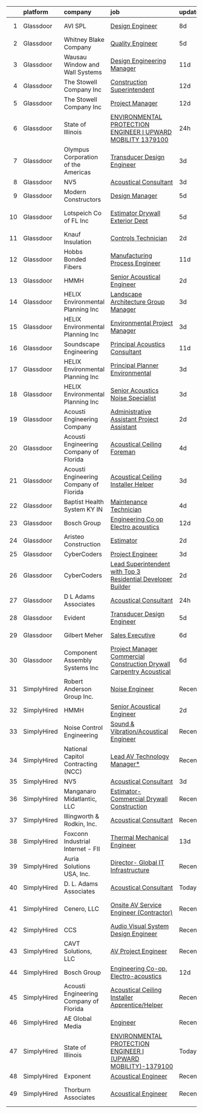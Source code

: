 

|    | platform    | company                                | job                                                                                                                                                                                                                                                                                                                                                                                                                                                                                                                                                                                                                                                                                                                                                                                                                                                                                                                                                                                                                                                                                                                                                                                                                                                                                                                                                                                              | update_time   | location                  |
|---:|:------------|:---------------------------------------|:-------------------------------------------------------------------------------------------------------------------------------------------------------------------------------------------------------------------------------------------------------------------------------------------------------------------------------------------------------------------------------------------------------------------------------------------------------------------------------------------------------------------------------------------------------------------------------------------------------------------------------------------------------------------------------------------------------------------------------------------------------------------------------------------------------------------------------------------------------------------------------------------------------------------------------------------------------------------------------------------------------------------------------------------------------------------------------------------------------------------------------------------------------------------------------------------------------------------------------------------------------------------------------------------------------------------------------------------------------------------------------------------------|:--------------|:--------------------------|
|  1 | Glassdoor   | AVI SPL                                | [Design Engineer](https://www.glassdoor.com/partner/jobListing.htm?pos=128&ao=1136043&s=58&guid=000001817fefb588a351f600937688d6&src=GD_JOB_AD&t=SR&vt=w&cs=1_0d8dedc5&cb=1655708825374&jobListingId=1007932903245&jrtk=3-0-1g5vuvddem6oo801-1g5vuvddqp2ln801-08bc8354b9653948-)                                                                                                                                                                                                                                                                                                                                                                                                                                                                                                                                                                                                                                                                                                                                                                                                                                                                                                                                                                                                                                                                                                                 | 8d            | Herndon, VA               |
|  2 | Glassdoor   | Whitney Blake Company                  | [Quality Engineer](https://www.glassdoor.com/partner/jobListing.htm?pos=130&ao=1136043&s=58&guid=000001817fefb588a351f600937688d6&src=GD_JOB_AD&t=SR&vt=w&ea=1&cs=1_a9674c91&cb=1655708825374&jobListingId=1007939907502&jrtk=3-0-1g5vuvddem6oo801-1g5vuvddqp2ln801-065b05234416119e-)                                                                                                                                                                                                                                                                                                                                                                                                                                                                                                                                                                                                                                                                                                                                                                                                                                                                                                                                                                                                                                                                                                           | 5d            | Bellows Falls, VT         |
|  3 | Glassdoor   | Wausau Window and Wall Systems         | [Design Engineering Manager](https://www.glassdoor.com/partner/jobListing.htm?pos=125&ao=1136043&s=58&guid=000001817fefb588a351f600937688d6&src=GD_JOB_AD&t=SR&vt=w&cs=1_327bd9f4&cb=1655708825368&jobListingId=1007926650532&jrtk=3-0-1g5vuvddem6oo801-1g5vuvddqp2ln801-5fc3d03be6e457dd-)                                                                                                                                                                                                                                                                                                                                                                                                                                                                                                                                                                                                                                                                                                                                                                                                                                                                                                                                                                                                                                                                                                      | 11d           | Wausau, WI                |
|  4 | Glassdoor   | The Stowell Company  Inc               | [Construction Superintendent](https://www.glassdoor.com/partner/jobListing.htm?pos=110&ao=1110586&s=58&guid=000001817fefb588a351f600937688d6&src=GD_JOB_AD&t=SR&vt=w&ea=1&cs=1_c5b64d2c&cb=1655708825367&jobListingId=1007924059044&cpc=654405A9B1E0A9F5&jrtk=3-0-1g5vuvddem6oo801-1g5vuvddqp2ln801-0dafba5ca2213705--6NYlbfkN0BwIuuRfMNr4bHAibij-TAqMQJhCn9qVoEWpyJeWwU_CoUvdW7xSUA4nOmqGfQWqk4VRA_D4FMrE4wtO9BUKc5fLhJyJK4KLXMxNwtBDC9pPRDhh9oaTF9zsUurtSXyAezjvRwRe1l6qveFDJW6WeinAxbz2K86GXoyIKaNBTCm0LlDOOxFhdNCIUckvdX9VIdqbFRESl4k0CESYSGF8xZALLH-ZhsIY-DzD9AO67xlc2l34y2Me-qYvoZ5NItiAWrupRPvRZhcxFKQ1QAYvJ44jYNny4ZBJWYFkSzXMTtRhSWD2thVvPIsLaji-nTh7eps9fh-pK6vjDpzZ16WU72v4pD2Z_7yFOs4b5sm4EdjFchZAJhtbxdF1Wt6xR_AXTFjGK7EUq2yww21LCzR00D_j61MKAlNxJhghcVnDAVAj4z0LNbeNln2HbgnMTVMNgr5rMpGD8jcL7PdsGqU_7_RNMNMYXNvOZj6_4JC7HFANXiGKklMsUm3w9e_sp4e64k%3D)                                                                                                                                                                                                                                                                                                                                                                                                                                                                                                                             | 12d           | Tampa, FL                 |
|  5 | Glassdoor   | The Stowell Company  Inc               | [Project Manager](https://www.glassdoor.com/partner/jobListing.htm?pos=105&ao=1110586&s=58&guid=000001817fefb588a351f600937688d6&src=GD_JOB_AD&t=SR&vt=w&ea=1&cs=1_7ff0f1cc&cb=1655708825366&jobListingId=1007924017479&cpc=654405A9B1E0A9F5&jrtk=3-0-1g5vuvddem6oo801-1g5vuvddqp2ln801-07546292c7543e31--6NYlbfkN0BwIuuRfMNr4bHAibij-TAqMQJhCn9qVoEWpyJeWwU_CoUvdW7xSUA4VILr-4NFctUgeFzfu75YM8ao0SqFARX_Akm9Sa7nmzfvzqD5LMYLIXepb2_O-s2pHPzcDVf6OZbEbAtbxV_TOKm94Mmp9frluR_u9XU7Zyljh92CyVLDE17hdML4nPXUkhNBKxIRaMB2n5qitEKTpw-9J9MkzECx5tQUJ3SsmK8qiNsrcqmTv_BkEzzxows5DadQwcu5GhL-I_BRhFxkUuK6vsl3GAuayzHeoHNmyY6J5AlmIZpDUMuq_qx1uUH1OjaPA3-XD6Jwb5gTVEcPQ4F9TsOEjvvDOeZ2JqKK1hMiq0C1uBaSsjLPa92M9OQVYLt3Y-D4B2lZZr_ZkbBnKzTgbPo8v9K2lOfdP8FsbvNpAyX68BpyGZNUmlQ-c7zRnzXcBkHAiZ0Sf9uaN4f4HmffukaaDwKYkHJoSR7QvtukemF7OfT5nthR25HiZmda)                                                                                                                                                                                                                                                                                                                                                                                                                                                                                                                                                       | 12d           | Orlando, FL               |
|  6 | Glassdoor   | State of Illinois                      | [ENVIRONMENTAL PROTECTION ENGINEER I  UPWARD MOBILITY  1379100](https://www.glassdoor.com/partner/jobListing.htm?pos=120&ao=1136043&s=58&guid=000001817fefb588a351f600937688d6&src=GD_JOB_AD&t=SR&vt=w&cs=1_01a951ce&cb=1655708825367&jobListingId=1007949497798&jrtk=3-0-1g5vuvddem6oo801-1g5vuvddqp2ln801-78319b1433050c61-)                                                                                                                                                                                                                                                                                                                                                                                                                                                                                                                                                                                                                                                                                                                                                                                                                                                                                                                                                                                                                                                                   | 24h           | Champaign, IL             |
|  7 | Glassdoor   | Olympus Corporation of the Americas    | [Transducer Design Engineer](https://www.glassdoor.com/partner/jobListing.htm?pos=126&ao=1136043&s=58&guid=000001817fefb588a351f600937688d6&src=GD_JOB_AD&t=SR&vt=w&cs=1_3ee216a1&cb=1655708825368&jobListingId=1007945132001&jrtk=3-0-1g5vuvddem6oo801-1g5vuvddqp2ln801-e47bd51a14f2828f-)                                                                                                                                                                                                                                                                                                                                                                                                                                                                                                                                                                                                                                                                                                                                                                                                                                                                                                                                                                                                                                                                                                      | 3d            | State College, PA         |
|  8 | Glassdoor   | NV5                                    | [Acoustical Consultant](https://www.glassdoor.com/partner/jobListing.htm?pos=103&ao=1110586&s=58&guid=000001817fefb588a351f600937688d6&src=GD_JOB_AD&t=SR&vt=w&cs=1_a809c71e&cb=1655708825366&jobListingId=1007944269241&cpc=C19BE7EA145E205E&jrtk=3-0-1g5vuvddem6oo801-1g5vuvddqp2ln801-5dd63e0436f659fc--6NYlbfkN0B5ErWgTX1DuGpFjBtn3pzOpOEUZEj9qW8_LUrm9Vw7kb2d5uWKfKRSYXAKobuQtLNFn2C6hSzuaTrdM0fomZyPcPDAC2zY6c2lLBomVN3a0-xXG9rYP4S9vuxcrLWs-xmglFWdAa435W8yB4QJxT6AA4AdLehKPoGwnHqVlKaK1hBxhaOFP9oqMtJvZtvSjzwVVsL8HZTLqY5mDfFWZLvR6vKHmhEBhQe54_lHGx6fwhXYGtVRyHlV6Xsr2yMaSVDPTnlcBCQ_U207Rup5gtVeMcC-MIZoiWv430lzcr08xw8jknicsOIcVQi-53Iwz1TasTSFr1z9R7EzHmcRjSBhuNnquT9LJPk4SgiDfuu8lYGXlnBZyFiMtVsLCc0RWQrQ9NorTC0V8dGf4sPCExffLSMeoxdYLtoyEh0wHrpuLQKV2p0O1vMSvEwI2lqsOZSPV3_AGQV2EvqyZB72MuenowGdxHX9-1LTLSeGf5AU22tzTqwwqVWOQ-tprSrstdOCc974BBQ5rluW6WYjy5407OdwrepZl3b917QfBRF6EAi05IvYGEMdRt8zx0hlfYrvN9safaeYKKHJuRRZGYFOGE-RajN4Fq5vfRM1V_4HBZIYN887w2WfD9S2lWDdJbmFUNmAUGLpzpBNNiW-3TDFZw_afm206T48JwcMh3I5Xm0StzBHHmhmTbuo4itwm1y9ESHprIa5EUEgxnAHpSdB0rq0PxYvUfU%3D)                                                                                                                                                                                                                                                                                                        | 3d            | Phoenix, AZ               |
|  9 | Glassdoor   | Modern Constructors                    | [Design Manager](https://www.glassdoor.com/partner/jobListing.htm?pos=108&ao=1110586&s=58&guid=000001817fefb588a351f600937688d6&src=GD_JOB_AD&t=SR&vt=w&cs=1_9f513c77&cb=1655708825366&jobListingId=1007939620389&cpc=FB7E4A1762AE5BEC&jrtk=3-0-1g5vuvddem6oo801-1g5vuvddqp2ln801-300defbae6808bc2--6NYlbfkN0BWVtuHEz6AyLENZZH3gEjPS7Gwob6ZhKSPXajVqwrpD3OBljrUokon_Y6eCt-wPOCodp57VRj0D6BSsrDGh8VzJZpaMW3sS4BuqlSuiRsob81PvRaY0cRxvVk8lYNdrAt9ji2fGNny54oeytuB3lLRZs_Ne6WuwD25wDDKeiwbEF49WcIaPNLufFVTPNObaLGL5HYvdIV_6yP40jgwr6ZlrdoLaT2AR1ESYjJVEVBfipo2-_JSoL4C0Zt2Rfjd0qLnQbdeI00UAeMU8KHIZwNgFsFbGjGzpd22E5sc5EtsiHBZopsRN4NwUu7sTFJ412QKpFscoxY8YP8jFHbJuPLK_PCmyLkTMWzKbILqItu948SDfcdx7UTwIBQs3ZTgbE-yXoFPGik_vgs3kuIGUj-kBU9BbyS8vn5brhf8VYK_JIQ1qDzv9u88r01nWYt4_Ay3INPsPe_aW1xg8jZIgqu97Z8EfWctX8IkEU4pfpggBw-c40YxPgP3NCWGVEzoNdGiiE-EBo6TbafKJLnutkAybglMmNRl-sI%3D)                                                                                                                                                                                                                                                                                                                                                                                                                                                                                                               | 5d            | Houston, TX               |
| 10 | Glassdoor   | Lotspeich Co  of FL  Inc               | [Estimator   Drywall   Exterior Dept](https://www.glassdoor.com/partner/jobListing.htm?pos=118&ao=1136043&s=58&guid=000001817fefb588a351f600937688d6&src=GD_JOB_AD&t=SR&vt=w&cs=1_a1415a9c&cb=1655708825367&jobListingId=1007938937908&jrtk=3-0-1g5vuvddem6oo801-1g5vuvddqp2ln801-da026c87751400ef-)                                                                                                                                                                                                                                                                                                                                                                                                                                                                                                                                                                                                                                                                                                                                                                                                                                                                                                                                                                                                                                                                                             | 5d            | Fort Lauderdale, FL       |
| 11 | Glassdoor   | Knauf Insulation                       | [Controls Technician](https://www.glassdoor.com/partner/jobListing.htm?pos=124&ao=1136043&s=58&guid=000001817fefb588a351f600937688d6&src=GD_JOB_AD&t=SR&vt=w&cs=1_95a0d34c&cb=1655708825368&jobListingId=1007948159384&jrtk=3-0-1g5vuvddem6oo801-1g5vuvddqp2ln801-b3c8a59edbddb84c-)                                                                                                                                                                                                                                                                                                                                                                                                                                                                                                                                                                                                                                                                                                                                                                                                                                                                                                                                                                                                                                                                                                             | 2d            | McGregor, TX              |
| 12 | Glassdoor   | Hobbs Bonded Fibers                    | [Manufacturing Process Engineer](https://www.glassdoor.com/partner/jobListing.htm?pos=102&ao=1110586&s=58&guid=000001817fefb588a351f600937688d6&src=GD_JOB_AD&t=SR&vt=w&ea=1&cs=1_335c4b87&cb=1655708825366&jobListingId=1007926037487&cpc=D1B7150B9C545245&jrtk=3-0-1g5vuvddem6oo801-1g5vuvddqp2ln801-7f698de040879644--6NYlbfkN0BHIfC1zsKGIu0R3teaIu8liT7fbRNLaQeDQfcPJweUK4y4AHNnaS_jcjS3zTt_vBu9Ig11oDt7qrARVX6avZ4_pq-Gz5vvUTGB_ml85Fyna3IEWXXuGlguev61J43HjDMrCuF1g4pR4S2khr4iBRSzsqxnYh3BKQJgpxpSL-ZOWHtU15Wu-6QA5bO_3R8X1rOwhzbr_FKLK3YKd9Q3szWen4X1E5n0SbILsaqDh0bchYtdAEku3SojRr1u29B8KkwBVkP1a945NFtqaWlWNT7mxsjcSEwG6X0S_v39zgfB8Y35__nRLG_aUTt22BtOAil9zTGDCVOkabi7PC9LEdNBtW9bHj2E3lEyZjol3wQg1EYRSgy3NJquMfs8RoRqr7H7N40MDLjjkw6Ss-wknNXc_q_2pEvimzZviZkY6eDkLm7gQKqNjq3ZMV58ZlxxiwOdVyd7xqKZw91Q3-TQ3yZADJaE4wkfY9zxuxsPXSsDR2xpsNRUIh8MyiW6MSpTf3Q0Ybb4Ec01mWeTZbrG2RCx)                                                                                                                                                                                                                                                                                                                                                                                                                                                                                                        | 11d           | Waco, TX                  |
| 13 | Glassdoor   | HMMH                                   | [Senior Acoustical Engineer](https://www.glassdoor.com/partner/jobListing.htm?pos=119&ao=1136043&s=58&guid=000001817fefb588a351f600937688d6&src=GD_JOB_AD&t=SR&vt=w&ea=1&cs=1_57ab2737&cb=1655708825367&jobListingId=1007947614045&jrtk=3-0-1g5vuvddem6oo801-1g5vuvddqp2ln801-ef45211b434df602-)                                                                                                                                                                                                                                                                                                                                                                                                                                                                                                                                                                                                                                                                                                                                                                                                                                                                                                                                                                                                                                                                                                 | 2d            | Remote                    |
| 14 | Glassdoor   | HELIX Environmental Planning  Inc      | [Landscape Architecture Group Manager](https://www.glassdoor.com/partner/jobListing.htm?pos=106&ao=1110586&s=58&guid=000001817fefb588a351f600937688d6&src=GD_JOB_AD&t=SR&vt=w&cs=1_a901249c&cb=1655708825366&jobListingId=1007944358399&cpc=973E6D846143997F&jrtk=3-0-1g5vuvddem6oo801-1g5vuvddqp2ln801-87d2cde3fce43c18--6NYlbfkN0BXfkHHz_AtdSVqqMg6cNBtxrAHPGd1Ga-vcHsqg8uhlHnsTi4bG4BX1NzpvMTNLopkKRKQzDwe6VOt1cV90vfXbjP-PYewxWINQJnxfVItagxpkk3ggtYeYCHg-kbG-um72D96SGgz5LxIvnxaTzmI7AiDLDJMLPCjupHMlaLpP4DQcc2l2t5DgJcQMFH_oi8n0tLwM_Qd9haCwxJ4l2oNF9YOeM2NHbTG5Fa7DTcCjsSIglZtSpT_lMj84C0DRU5IENEnf5or5O05b1a99pkAIGBiLtjQsPUFbtZwkvdP8zTPjuqVQakuCfPyYibNftVtoH0_hK2_GvveBh-blBhYbBpNJcBRLr6Y9ClqBgVLhNJVsapcLnzavTwCY83nsRkSbNAfO3RX12_K_bNsMKwDmG2sG5Htp3Qw0oLdCrUpiH9a4UJUtRiKpbZdUaXmqtSNPIzTVCtIhHR0yF4TL26FRBpsN56ux4ZtWKH9TXZQfw%3D%3D)                                                                                                                                                                                                                                                                                                                                                                                                                                                                                                                                           | 3d            | Oakland, CA               |
| 15 | Glassdoor   | HELIX Environmental Planning  Inc      | [Environmental Project Manager](https://www.glassdoor.com/partner/jobListing.htm?pos=107&ao=1110586&s=58&guid=000001817fefb588a351f600937688d6&src=GD_JOB_AD&t=SR&vt=w&cs=1_d2085f88&cb=1655708825366&jobListingId=1007944357645&cpc=F45C15D234B746DE&jrtk=3-0-1g5vuvddem6oo801-1g5vuvddqp2ln801-89d6ce6d5b2e6007--6NYlbfkN0BXfkHHz_AtdSVqqMg6cNBtxrAHPGd1Ga-vcHsqg8uhlHnsTi4bG4BX1NzpvMTNLopkKRKQzDwe6QXHFpzs-AW_OYVPi1uBQ_FlhtxeTDwV2LxVGWW67V6NgfdHiQRFhW6W5sEvBvGZJKdWFdQGDPaZUQwn9BopcJDnBjv_iIxqHBrQIlyaQcxGoYypIoSO7gGyGdCCCe1obkjoe5-oAoJlgXAYbA87XQz0W1XOdFveYAu-g1Ue0OwlLe77PNFPh-xQAvZDmTMVOMcURtQ2tjmECFfNfIGK23SX5mRB03lvEzPb3xRRv3O2LMZUXKJ2JLdtLvxH8nKVdSfuPWjvf_U__oCTl1O7zVP2Ln-t4l6awC9qiX2D3d3yicNIkMwtpQMb23uzCzdO3tqhj1HWGFXdd4SEomzqUWYeOPjjbUygC1IaBaind2gp__Z_lo_Q6_V04rHMZsMQthx37o86CbAsdlqoriwICRI%3D)                                                                                                                                                                                                                                                                                                                                                                                                                                                                                                                                                                | 3d            | Irvine, CA                |
| 16 | Glassdoor   | Soundscape Engineering                 | [Principal Acoustics Consultant](https://www.glassdoor.com/partner/jobListing.htm?pos=129&ao=1136043&s=58&guid=000001817fefb588a351f600937688d6&src=GD_JOB_AD&t=SR&vt=w&cs=1_114b4afe&cb=1655708825374&jobListingId=1007927922648&jrtk=3-0-1g5vuvddem6oo801-1g5vuvddqp2ln801-0629ffe0b08a1a14-)                                                                                                                                                                                                                                                                                                                                                                                                                                                                                                                                                                                                                                                                                                                                                                                                                                                                                                                                                                                                                                                                                                  | 11d           | Chicago, IL               |
| 17 | Glassdoor   | HELIX Environmental Planning  Inc      | [Principal Planner  Environmental ](https://www.glassdoor.com/partner/jobListing.htm?pos=109&ao=1110586&s=58&guid=000001817fefb588a351f600937688d6&src=GD_JOB_AD&t=SR&vt=w&cs=1_ba7d6965&cb=1655708825366&jobListingId=1007944357423&cpc=6A22310A23505C64&jrtk=3-0-1g5vuvddem6oo801-1g5vuvddqp2ln801-536a39e7e76027d6--6NYlbfkN0BXfkHHz_AtdSVqqMg6cNBtxrAHPGd1Ga-vcHsqg8uhlHnsTi4bG4BX1NzpvMTNLopkKRKQzDwe6YCDg10SEdmIGKuKjS9LABe5tChAA1ZbiaFskOzu2f8jPSuMpx6L1l9-2ojTHx2CkyfX_kU3oxHrzhGPKLt0BbRmbmR5Qfku3FV4Nn5toJs6P31cyf8kEMdst4E1issM_w6l8K9pNQ-dzT88xKMgJz1pg-M9GqsZy8L4eGthzqskElm2AAdlNiTE6z3Mu8YQFRI3dJNOs7BqK_ZxCskVw1WaNNcX2fkdGYxgYl_jn0hNFB6cQYzvS8XIzC3Z-UC2EyL-s237oLiEm5DS_i2VDusoRkdEP-RGdR0WkVoJjjQTm9r0WxbYB9xQbPvHl918OAbej6Wx0O1JvBo_PlnQqSlULiary0F1QzYtoEkMByyVP4us_QA6rrfB7uGCr8k1T8GjaOd8dz3eAwPHXfSj9-o%3D)                                                                                                                                                                                                                                                                                                                                                                                                                                                                                                                                                            | 3d            | Pasadena, CA              |
| 18 | Glassdoor   | HELIX Environmental Planning  Inc      | [Senior Acoustics Noise Specialist](https://www.glassdoor.com/partner/jobListing.htm?pos=104&ao=1110586&s=58&guid=000001817fefb588a351f600937688d6&src=GD_JOB_AD&t=SR&vt=w&cs=1_4bdac7b0&cb=1655708825366&jobListingId=1007944357057&cpc=AF02A54CD0F60729&jrtk=3-0-1g5vuvddem6oo801-1g5vuvddqp2ln801-c95ff3dd2cb45713--6NYlbfkN0BXfkHHz_AtdSVqqMg6cNBtxrAHPGd1Ga-vcHsqg8uhlHnsTi4bG4BX1NzpvMTNLopkKRKQzDwe6bCelFWjHIfiFLliyXen3nthSp67aypPsdhmOIGfZQFNUUfyVuYp0sqDGX914VL59lh8pp5-EAVsp1x6w6u2wRTaI_Q7m2ehgwvmxHB2I5j_me25q1ufgKNk9Bt-FkO7C-NYy2sjkfRs5x2HmJg56VgeNRKFLwLpbnYTAQCwLB1JYVyxXn4bJUr2jLT-HL8gzq9QzmWkZsElngCoxPArf3CvnYJ5WrGVt_AtE2LD5fndsyDo3hH7Tn6tsql9S5Gm9ab2EEjUQD5jWGNXz5A-HclKirEoX0Da_o4V10coi8UUfwiaU6bDXQcS-Y6ObsoHSxbU9GI5QmcfmVqbrlDCb5wQbV0XtYa1aTfBXmHpRe3SwgMKfJEl546cuwlBfu6b0kwkelkZr-kB2nmfupzSGDbR85X5I4alJQ%3D%3D)                                                                                                                                                                                                                                                                                                                                                                                                                                                                                                                                              | 3d            | San Diego, CA             |
| 19 | Glassdoor   | Acousti Engineering Company            | [Administrative Assistant Project Assistant](https://www.glassdoor.com/partner/jobListing.htm?pos=127&ao=1136043&s=58&guid=000001817fefb588a351f600937688d6&src=GD_JOB_AD&t=SR&vt=w&ea=1&cs=1_e3eb6816&cb=1655708825368&jobListingId=1007947302663&jrtk=3-0-1g5vuvddem6oo801-1g5vuvddqp2ln801-b95ef5d9c190b852-)                                                                                                                                                                                                                                                                                                                                                                                                                                                                                                                                                                                                                                                                                                                                                                                                                                                                                                                                                                                                                                                                                 | 2d            | La Vergne, TN             |
| 20 | Glassdoor   | Acousti Engineering Company of Florida | [Acoustical Ceiling Foreman](https://www.glassdoor.com/partner/jobListing.htm?pos=115&ao=1136043&s=58&guid=000001817fefb588a351f600937688d6&src=GD_JOB_AD&t=SR&vt=w&ea=1&cs=1_8203fc60&cb=1655708825367&jobListingId=1007942835933&jrtk=3-0-1g5vuvddem6oo801-1g5vuvddqp2ln801-dbb9a235e2395ecc-)                                                                                                                                                                                                                                                                                                                                                                                                                                                                                                                                                                                                                                                                                                                                                                                                                                                                                                                                                                                                                                                                                                 | 4d            | Richmond, VA              |
| 21 | Glassdoor   | Acousti Engineering Company of Florida | [Acoustical Ceiling Installer Helper](https://www.glassdoor.com/partner/jobListing.htm?pos=117&ao=1136043&s=58&guid=000001817fefb588a351f600937688d6&src=GD_JOB_AD&t=SR&vt=w&ea=1&cs=1_ec0127c3&cb=1655708825367&jobListingId=1007944723181&jrtk=3-0-1g5vuvddem6oo801-1g5vuvddqp2ln801-6c0dcea35b021549-)                                                                                                                                                                                                                                                                                                                                                                                                                                                                                                                                                                                                                                                                                                                                                                                                                                                                                                                                                                                                                                                                                        | 3d            | Garner, NC                |
| 22 | Glassdoor   | Baptist Health System KY   IN          | [Maintenance Technician](https://www.glassdoor.com/partner/jobListing.htm?pos=121&ao=1136043&s=58&guid=000001817fefb588a351f600937688d6&src=GD_JOB_AD&t=SR&vt=w&cs=1_5476b6d6&cb=1655708825367&jobListingId=1007942474973&jrtk=3-0-1g5vuvddem6oo801-1g5vuvddqp2ln801-ccdf2012f0d8f899-)                                                                                                                                                                                                                                                                                                                                                                                                                                                                                                                                                                                                                                                                                                                                                                                                                                                                                                                                                                                                                                                                                                          | 4d            | Richmond, KY              |
| 23 | Glassdoor   | Bosch Group                            | [Engineering Co op  Electro acoustics](https://www.glassdoor.com/partner/jobListing.htm?pos=122&ao=1136043&s=58&guid=000001817fefb588a351f600937688d6&src=GD_JOB_AD&t=SR&vt=w&ea=1&cs=1_db345e34&cb=1655708825368&jobListingId=1007924977046&jrtk=3-0-1g5vuvddem6oo801-1g5vuvddqp2ln801-b834dfe170aaeebc-)                                                                                                                                                                                                                                                                                                                                                                                                                                                                                                                                                                                                                                                                                                                                                                                                                                                                                                                                                                                                                                                                                       | 12d           | Burnsville, MN            |
| 24 | Glassdoor   | Aristeo Construction                   | [Estimator](https://www.glassdoor.com/partner/jobListing.htm?pos=116&ao=1136043&s=58&guid=000001817fefb588a351f600937688d6&src=GD_JOB_AD&t=SR&vt=w&ea=1&cs=1_34917fa4&cb=1655708825367&jobListingId=1007948404302&jrtk=3-0-1g5vuvddem6oo801-1g5vuvddqp2ln801-dd3163fd5b8d0aa0-)                                                                                                                                                                                                                                                                                                                                                                                                                                                                                                                                                                                                                                                                                                                                                                                                                                                                                                                                                                                                                                                                                                                  | 2d            | Livonia, MI               |
| 25 | Glassdoor   | CyberCoders                            | [Project Engineer](https://www.glassdoor.com/partner/jobListing.htm?pos=111&ao=1110586&s=58&guid=000001817fefb588a351f600937688d6&src=GD_JOB_AD&t=SR&vt=w&cs=1_5e92d398&cb=1655708825367&jobListingId=1007944287464&cpc=A65DF3A704A48F9B&jrtk=3-0-1g5vuvddem6oo801-1g5vuvddqp2ln801-1f70c267d861e43e--6NYlbfkN0CpFJQzrgRR8WqXWK1qKKEqALWJw739KlKqr2H-MSI4eoBlI4EFrmor2FYZMP3muM3ncQ11xp2wNJoLGy_579Kdc2iyP0nI8dvT7y2tLFBcZx2-amCKnnthZBQmx0ITxg0kUv9_ZPHhZvwImohMTpX4InCLTyA4Z0CNR8Ddok0oU2DBb20Gtn8Dtt_Wbkxl8tK41WpZ2IItbl5NGf1h-YGDxq94Rgpo2AAQYYHQ25NwfbrIMeCVbqusjf67l2YKKbSm1q4guMD7_Kkd8KVVdl9EX48qU6OeC59j-1LYzNR1kyl_rt0vatIAJnW2JGfFEQ44_SeqQ-FzdfUv8lGE8ffdVKU02W9L8bs4wJMgFJRKpop3eQ53zuNi4znPGpdjcDNZqsaJn89HSTQ4uV6SR4mSKu2cRhib4EkrJHIcZVTUVmYfJTUsHTNKiV_ITmNuBFE5wWTVzESsF5pGrVPi7MnYirA821oZ9sMVZBF1qaHX-9XJVOowElCwl-nvq9axs9dZ5gLrv-ex_LysXOuOTxV5nPpBYDzdgKPgBilD_U1TS-6-l10O4AeAmkMR3ihdLtwkHu8RqW5ranAMlI0gQ9RNK95JT-uo2dOM1ikjnydT1XoC824la9cfQ26gOGJBJ4BwW6w29neZNpvIofDycq4GPREESfK8kL8glZENt_gabWhBrtOEfomU6cBTCwb2tUbMUioGR1bxOfF47nsz7utr7_oxwM5wagOh6c8fV6lLrLca6cXLE_KcZxpnZxXtjIPXrtkS1DgQkDpqmI2kZLKAAw9cwOBqjrWQJbMs1PpfQckJOyPASluP2ey7ihJ4yc6lhgmpJZBNfil31QfFUjvCXhMPzVRg2LIqSyWCi_fwjGX0xT0NB831HPc44mM_sryWNCSUYG0IXEVKo6Fm9VVxp_RdDR_puKMypU6U2yLWSDG6SGp3tJ106zyyVgm5itm0Q4wzR4stxMT2gAiw9i9O4K-xxp17Cu4%3D)                                             | 3d            | Eugene, OR                |
| 26 | Glassdoor   | CyberCoders                            | [Lead Superintendent with Top 3 Residential Developer Builder](https://www.glassdoor.com/partner/jobListing.htm?pos=113&ao=1110586&s=58&guid=000001817fefb588a351f600937688d6&src=GD_JOB_AD&t=SR&vt=w&cs=1_c8f6a61c&cb=1655708825367&jobListingId=1007947270952&cpc=F41FEAB56D215062&jrtk=3-0-1g5vuvddem6oo801-1g5vuvddqp2ln801-81565abdcf24f8e8--6NYlbfkN0CpFJQzrgRR8WqXWK1qKKEqALWJw739KlKqr2H-MSI4eoBlI4EFrmor2FYZMP3muM1wdx6A6dm3JcbuP360H7nohkrNjSFEuuCheOwBeaiT2RjyiLaxnE8fBz8hpn2XEw56mXUM_pHVvFJxyco0SaPUL7DxtNRt_j46GOt51ID8LuvPehvz_nNnCrE7p0LeIBHdAhhXrhg2WgyCAwTGSW0-aXnZ-MH8L9IzXQOffMLCOrKHCshR6iGzRFZArPmpvYNEs_LwrRlrSeDw9LTgHmHV_vJe-rI4EK-grsJaRFQM_DxMUj_9Ne6rDuZZ94gs04CzSS0X5ClujJ2GJ3-_GqqM916D9NgotQZXsAzPybUaoMa2Z5FrSBKZbdPV5VYFl6py6tHWiTelrAhKX2EaQhr1VOi47g6Fw00uaBokacMSUchWFQs4tJXPB2l3_qsc4s3DXG0BNk2sDevASDwMDzSQWXMcjMV9f7FppvaXtF9bIKEGA0F_DGp9iFUloIL0an58m_uJ0Yn88kGyYneMiYkbeMyVjRpg1g7URL5Oar2IxP8a9KOiFRFZMrzgDrXHNpP4HkkG_krKRXA5NVKIdySsiDksIQuHOA63WrRyIj54fDqslqZF8VPxvCaFT80fUeA-TBd1gEhGDK9GommQD9FgsnSHYRs50Lx71H-DuYdQBQ1ubywm4on0VRbMcKzQjsIuOFM2RH2f83cUB24rjYy6Fo1z-gjpJBWgFnjDjp5SY5d-ugXVNLZRK47VCcW8mn7DOViVZ2FHWnbJsgNTu-kdc_ZJwflW8xIyhNf8Vvigi2bdRfXCnAqbXjd-mxelgcnXiLtRjWAQqw4woo-cR6DPqEyJ5VHEzdQt6qTa0vSNv5L2yl1IVNAIX5btWQ5IFgArcMkPHOgEx9S2Pi3rBOismXs2b7G0-BIbN-bEltY3P5JYXBwQInAwbCva9qoPZUbyAU1n43ZyN6pEwIlz4fD-ZQtp0Kg1QMo%3D) | 2d            | Portland, OR              |
| 27 | Glassdoor   | D  L  Adams Associates                 | [Acoustical Consultant](https://www.glassdoor.com/partner/jobListing.htm?pos=114&ao=1136043&s=58&guid=000001817fefb588a351f600937688d6&src=GD_JOB_AD&t=SR&vt=w&cs=1_89043e2f&cb=1655708825367&jobListingId=1007950644579&jrtk=3-0-1g5vuvddem6oo801-1g5vuvddqp2ln801-4a09dd97bd898b36-)                                                                                                                                                                                                                                                                                                                                                                                                                                                                                                                                                                                                                                                                                                                                                                                                                                                                                                                                                                                                                                                                                                           | 24h           | Remote                    |
| 28 | Glassdoor   | Evident                                | [Transducer Design Engineer](https://www.glassdoor.com/partner/jobListing.htm?pos=123&ao=1136043&s=58&guid=000001817fefb588a351f600937688d6&src=GD_JOB_AD&t=SR&vt=w&cs=1_bac9bb1a&cb=1655708825368&jobListingId=1007940104412&jrtk=3-0-1g5vuvddem6oo801-1g5vuvddqp2ln801-35da7fa5e486437a-)                                                                                                                                                                                                                                                                                                                                                                                                                                                                                                                                                                                                                                                                                                                                                                                                                                                                                                                                                                                                                                                                                                      | 5d            | State College, PA         |
| 29 | Glassdoor   | Gilbert Meher                          | [Sales Executive](https://www.glassdoor.com/partner/jobListing.htm?pos=112&ao=1110586&s=58&guid=000001817fefb588a351f600937688d6&src=GD_JOB_AD&t=SR&vt=w&ea=1&cs=1_d53656af&cb=1655708825367&jobListingId=1007936128691&cpc=F4EED0218A761C36&jrtk=3-0-1g5vuvddem6oo801-1g5vuvddqp2ln801-50bf4ea38538825a--6NYlbfkN0C0GMAYrEKLV1f4Lf6iWs7__9tpvsDfkxVs7L1fZkrKai0Fi368WBWRhx8YFDb8P43SyBftO1i_Cag8y11AYhOBMsTk7LaAXyjpex9W1pA2a_yeenXoDxrPp4QPdTCCJMdclUjR0ZF6geZZI0ntdIpur59nuTLV09iI188Q174HZH7syteVIBS55uWge9tCUbjC9dXYQopvbSCQSU_SrseQlnrQvYdg1pOiQqB6bzpTrNLbQBap7q3nrbwtdsy8pTaq3k8Zu2Kuu0wKyaYdAC7u4cXG-KEywbqm-ieSW5bd_hn5DiEwfX-3bovsUtql_2nngiqbJj40-03Tt3Z1kyxAcFHfV_RQVp8RBGsuVIjyY3OwaBTkXdRBvdETdf3yS__QcMvkRgDhutKDlnAwS-_GIOBFu3S5V839yUKMuydZOxzjmY3HnpbxOhoCFoD8def4PO3MgEzxX4hMcxXb5Q86uJiO6gzWByoYKQhZk6PzcPgg6JQAXkMTA6tqiSDrDmY%3D)                                                                                                                                                                                                                                                                                                                                                                                                                                                                                                                                         | 6d            | Greenville, SC            |
| 30 | Glassdoor   | Component Assembly Systems  Inc        | [Project Manager Commercial Construction Drywall Carpentry Acoustical](https://www.glassdoor.com/partner/jobListing.htm?pos=101&ao=1110586&s=58&guid=000001817fefb588a351f600937688d6&src=GD_JOB_AD&t=SR&vt=w&ea=1&cs=1_99d75a31&cb=1655708825366&jobListingId=1007935934231&cpc=DE767B9BB8D1421E&jrtk=3-0-1g5vuvddem6oo801-1g5vuvddqp2ln801-6a605ab1d05b13e6--6NYlbfkN0CPEiJEzZq4I_K6S6Q9VC1QMfIsI0INZ1UYi7vjgDL48YaPGGDdkp1ZptggltuiVEahaoSkjo_nPwvC16fFSZtThfw4oQZdEXq8bQBBN7x6qIAhAZQZgVwy4V0zA2pBjPzqAUnFVwXcr4Ji6iywunNJEhkQOB46ytsqEBuYkZsS9UumQJ5kuTOhFhGULIwIXSr-NeJgUbDxoIgUboeLShKMe_fHoRXoCHEC38M2G-fWhBubQiebUbbC0i4Srk-mOxlxJszle5gy359qNxuLtYWSwA8WUzHJzABjvwRqNEJTcPBIrbwL64UvkcQlmM6miqFXrrgARHWRYzCHnPzCFB8tOGHUb_W8sGoeypUjwOaCir3ofbBB8FdAE6YvY0pGPEnI-7ykML6HgSCz27J5M1v9ZqwaukLhIzJh8CzZR0iC02hxinwGLQj26Mhe8dAK66BLgYIIk8GnGJjTZzDUqYylBO-425fLeLPmGLuE6NKKJHPrpnf9XMY3Px9gObE26DUIZ_v5ksFM9LFxX46OBdqhss2oNZcoTFyEMWXWlLIS9-qXxZIzyPBc6d-mpvsYoqPqgfLWVSTP-w%3D%3D)                                                                                                                                                                                                                                                                                                                                                                                                      | 6d            | Lanham, MD                |
| 31 | SimplyHired | Robert Anderson Group Inc.             | [Noise Engineer](https://www.simplyhired.com/job/cDVfwJH-JU5-yM38TBygwEaBW1plWiJydPdEDcaX2TDlAzDntcbhNQ?q=acoustical+engineering)                                                                                                                                                                                                                                                                                                                                                                                                                                                                                                                                                                                                                                                                                                                                                                                                                                                                                                                                                                                                                                                                                                                                                                                                                                                                | Recently      | Detroit, MI               |
| 32 | SimplyHired | HMMH                                   | [Senior Acoustical Engineer](https://www.simplyhired.com/job/86ufYhz715QQCyHpBg99oYlbUZk2_yojOnkwWsv7aD2yxJAY5Eln4g?q=acoustical+engineering)                                                                                                                                                                                                                                                                                                                                                                                                                                                                                                                                                                                                                                                                                                                                                                                                                                                                                                                                                                                                                                                                                                                                                                                                                                                    | 2d            | Remote                    |
| 33 | SimplyHired | Noise Control Engineering              | [Sound & Vibration/Acoustical Engineer](https://www.simplyhired.com/job/CDceFb5v_j1NCLBATcrmv4bMydXPH2pI1EIle-yEFeglI5YMjWrWuA?q=acoustical+engineering)                                                                                                                                                                                                                                                                                                                                                                                                                                                                                                                                                                                                                                                                                                                                                                                                                                                                                                                                                                                                                                                                                                                                                                                                                                         | Recently      | Billerica, MA             |
| 34 | SimplyHired | National Capitol Contracting (NCC)     | [Lead AV Technology Manager*](https://www.simplyhired.com/job/Yney8CIfnokzOIwCkpHa0xRgoyeJYPSixfcUSF9q1tzOp41bEhK5hw?q=acoustical+engineering)                                                                                                                                                                                                                                                                                                                                                                                                                                                                                                                                                                                                                                                                                                                                                                                                                                                                                                                                                                                                                                                                                                                                                                                                                                                   | Recently      | Washington, DC            |
| 35 | SimplyHired | NV5                                    | [Acoustical Consultant](https://www.simplyhired.com/job/4VGoBu3YX9MVx4B844dxJ_2IshXBMxpDCMggG-C19UP9EhIJXDqCyA?q=acoustical+engineering)                                                                                                                                                                                                                                                                                                                                                                                                                                                                                                                                                                                                                                                                                                                                                                                                                                                                                                                                                                                                                                                                                                                                                                                                                                                         | 3d            | Phoenix, AZ               |
| 36 | SimplyHired | Manganaro Midatlantic, LLC             | [Estimator- Commercial Drywall Construction](https://www.simplyhired.com/job/OboqhRU_nB1MArSgUjmUQ9gX1a9Mx_3wdOhqDzwdJW0Wg89yMsFcqg?q=acoustical+engineering)                                                                                                                                                                                                                                                                                                                                                                                                                                                                                                                                                                                                                                                                                                                                                                                                                                                                                                                                                                                                                                                                                                                                                                                                                                    | Recently      | Beltsville, MD            |
| 37 | SimplyHired | Illingworth & Rodkin, Inc.             | [Acoustical Consultant](https://www.simplyhired.com/job/xMgnFSUoqeoDSjvDGPUEYK5N7dV5nqKL_Ki-WPSXKVp8bbMmngnVTQ?q=acoustical+engineering)                                                                                                                                                                                                                                                                                                                                                                                                                                                                                                                                                                                                                                                                                                                                                                                                                                                                                                                                                                                                                                                                                                                                                                                                                                                         | Recently      | Cotati, CA                |
| 38 | SimplyHired | Foxconn Industrial Internet - FII      | [Thermal Mechanical Engineer](https://www.simplyhired.com/job/5-xioAYa78vn3Au8z9ajlZKVXdQ7CUMt8cAr-i4EimY0wcbTMrXVPA?q=acoustical+engineering)                                                                                                                                                                                                                                                                                                                                                                                                                                                                                                                                                                                                                                                                                                                                                                                                                                                                                                                                                                                                                                                                                                                                                                                                                                                   | 13d           | Houston, TX               |
| 39 | SimplyHired | Auria Solutions USA, Inc.              | [Director- Global IT Infrastructure](https://www.simplyhired.com/job/zl7SIwHNv5zZoyAkkpS_CIWJQYm6JC_LHhd0tX0HeAjozMbMZ1uoMw?q=acoustical+engineering)                                                                                                                                                                                                                                                                                                                                                                                                                                                                                                                                                                                                                                                                                                                                                                                                                                                                                                                                                                                                                                                                                                                                                                                                                                            | Recently      | Southfield, MI            |
| 40 | SimplyHired | D. L. Adams Associates                 | [Acoustical Consultant](https://www.simplyhired.com/job/man6NJQh2hzEQJH4Hh8PCVpo9cZUcHTWNWuhzjcd1zz1GAQl6PoT8Q?q=acoustical+engineering)                                                                                                                                                                                                                                                                                                                                                                                                                                                                                                                                                                                                                                                                                                                                                                                                                                                                                                                                                                                                                                                                                                                                                                                                                                                         | Today         | Remote                    |
| 41 | SimplyHired | Cenero, LLC                            | [Onsite AV Service Engineer (Contractor)](https://www.simplyhired.com/job/L0txaO-AVpfQvKzg26TFCH3ySWb9G2VjuQzQTZZ1uUADXwo0HACskw?q=acoustical+engineering)                                                                                                                                                                                                                                                                                                                                                                                                                                                                                                                                                                                                                                                                                                                                                                                                                                                                                                                                                                                                                                                                                                                                                                                                                                       | Recently      | San Francisco, CA         |
| 42 | SimplyHired | CCS                                    | [Audio Visual System Design Engineer](https://www.simplyhired.com/job/ary5z9j2es4oPMAOjusLJHyf7K-36e4_CuOld61njGzpItTv9_0cKA?q=acoustical+engineering)                                                                                                                                                                                                                                                                                                                                                                                                                                                                                                                                                                                                                                                                                                                                                                                                                                                                                                                                                                                                                                                                                                                                                                                                                                           | Recently      | Denver, CO                |
| 43 | SimplyHired | CAVT Solutions, LLC                    | [AV Project Engineer](https://www.simplyhired.com/job/QyWO_lH0zp6hiPORvJqW7dv6dQq72igDnDnDg_0tKpIYvAC65Ytwmg?q=acoustical+engineering)                                                                                                                                                                                                                                                                                                                                                                                                                                                                                                                                                                                                                                                                                                                                                                                                                                                                                                                                                                                                                                                                                                                                                                                                                                                           | Recently      | North Andover, MA         |
| 44 | SimplyHired | Bosch Group                            | [Engineering Co-op, Electro-acoustics](https://www.simplyhired.com/job/2F0zz3YDvN10ejAHZH17thHJEqX_cmPMBqUX6WdiaHncRC63ZiRMJg?q=acoustical+engineering)                                                                                                                                                                                                                                                                                                                                                                                                                                                                                                                                                                                                                                                                                                                                                                                                                                                                                                                                                                                                                                                                                                                                                                                                                                          | 12d           | Burnsville, MN            |
| 45 | SimplyHired | Acousti Engineering Company of Florida | [Acoustical Ceiling Installer Apprentice/Helper](https://www.simplyhired.com/job/DgX4ksdWI8iOVl99FEu9vWiXEr4rmVhWDZU0zrOWCE9gnqKRahlX1w?q=acoustical+engineering)                                                                                                                                                                                                                                                                                                                                                                                                                                                                                                                                                                                                                                                                                                                                                                                                                                                                                                                                                                                                                                                                                                                                                                                                                                | Recently      | Alachua, FL +4 locations  |
| 46 | SimplyHired | AE Global Media                        | [Engineer](https://www.simplyhired.com/job/uXTiuZaUOUC3A-Cm9xz-zwkZX0-usz6k-wJkIJ5RQEmDdrYZ2FPq-A?q=acoustical+engineering)                                                                                                                                                                                                                                                                                                                                                                                                                                                                                                                                                                                                                                                                                                                                                                                                                                                                                                                                                                                                                                                                                                                                                                                                                                                                      | Recently      | Charlotte, NC             |
| 47 | SimplyHired | State of Illinois                      | [ENVIRONMENTAL PROTECTION ENGINEER I (UPWARD MOBILITY)-1379100](https://www.simplyhired.com/job/8pYN6pCPakhVIHE-5AfZp1HndN4XY37kjo57VVTxqPOhnVBZ2Jrvng?q=acoustical+engineering)                                                                                                                                                                                                                                                                                                                                                                                                                                                                                                                                                                                                                                                                                                                                                                                                                                                                                                                                                                                                                                                                                                                                                                                                                 | Today         | Champaign, IL +1 location |
| 48 | SimplyHired | Exponent                               | [Acoustical Engineer](https://www.simplyhired.com/job/o0kVEB8bQN6101DabSZExKihYen-XTxUc1O8gkjqYaCLle3s7WzVjg?q=acoustical+engineering)                                                                                                                                                                                                                                                                                                                                                                                                                                                                                                                                                                                                                                                                                                                                                                                                                                                                                                                                                                                                                                                                                                                                                                                                                                                           | Recently      | Denver, CO                |
| 49 | SimplyHired | Thorburn Associates                    | [Acoustical Engineer](https://www.simplyhired.com/job/THO59Xa554dI0A7zeuGc6A_vF580fBLUGpp4QIsrrGgY7ptb8D8MJQ?q=acoustical+engineering)                                                                                                                                                                                                                                                                                                                                                                                                                                                                                                                                                                                                                                                                                                                                                                                                                                                                                                                                                                                                                                                                                                                                                                                                                                                           | Recently      | Charlotte, NC +1 location |